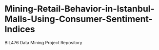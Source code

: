 # Mining-Retail-Behavior-in-Istanbul-Malls-Using-Consumer-Sentiment-Indices
BIL476 Data Mining Project Repository 
